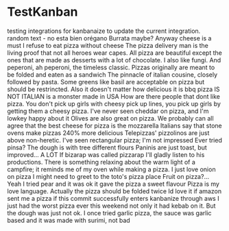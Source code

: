 # TestKanban

testing integrations
for kanbanaize
to update the current integration.
random text - no esta bien
orégano
Burrata maybe?
Anyway cheese is a must
I refuse to eat pizza without cheese
The pizza delivery man is the living proof that not all heroes wear capes.
All pizza are beautiful except the ones that are made as desserts with a lot of chocolate.
I also like fungi.
And peperoni, ah peperoni, the timeless classic.
Pizzas originally are meant to be folded and eaten as a sandwich
The pinnacle of italian cousine, closely followed by pasta.
Some greens like basil are acceptable on pizza but should be restrincted.
Also it doesn't matter how delicious it is bbq pizza IS NOT ITALIAN is a monster made in USA
How are there people that dont like pizza.
You don't pick up girls with cheesy pick up lines, you pick up girls by getting them a cheesy pizza.
I've never seen cheddar on pizza, and I'm lowkey happy about it
Olives are also great on pizza.
We probably can all agree that the best cheese for pizza is the mozzarella
Italians say that stone ovens make pizzas 240% more delicious
Telepizzas' pizzolinos are just above non-heretic.
I've seen rectangular pizza; I'm not impressed
Ever tried pinsa? The dough is with tree different flours
Paninis are just toast, but improved... A LOT
If bizarap was called pizzarap I'll gladly listen to his productions.
There is something relaxing about the warm light of a campfire; it reminds me of my oven while making a pizza.
I just love onion on pizza
I might need to greet to the toto's pizza place
Fruit on pizza?... Yeah I tried pear and it was ok it gave the pizza a sweet flavour
Pizza is my love language.
Actually the pizza should be folded twice
Id love it if amazon sent me a pizza if this commit successfully enters kanbanize through aws
I just had the worst pizza ever this weekend not only it had kebab on it. But the dough was just not ok.
I once tried garlic pizza, the sauce was garlic based and it was made with surimi, not bad

